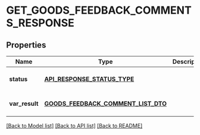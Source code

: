 # GET_GOODS_FEEDBACK_COMMENTS_RESPONSE

## Properties
Name | Type | Description | Notes
------------ | ------------- | ------------- | -------------
**status** | [**API_RESPONSE_STATUS_TYPE**](ApiResponseStatusType.md) |  | [optional] [default to null]
**var_result** | [**GOODS_FEEDBACK_COMMENT_LIST_DTO**](GoodsFeedbackCommentListDTO.md) |  | [optional] [default to null]

[[Back to Model list]](../README.md#documentation-for-models) [[Back to API list]](../README.md#documentation-for-api-endpoints) [[Back to README]](../README.md)


